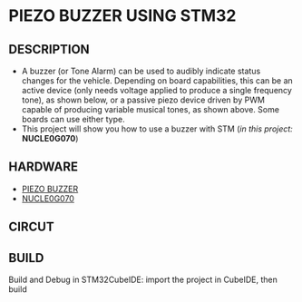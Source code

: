 # PIEZO BUZZER USING STM32
## DESCRIPTION
- A buzzer (or Tone Alarm) can be used to audibly indicate status changes for the vehicle. Depending on board capabilities, this can be an active device (only needs voltage applied to produce a single frequency tone), as shown below, or a passive piezo device driven by PWM capable of producing variable musical tones, as shown above. Some boards can use either type.
- This project will show you how to use a buzzer with STM (*in this project:* **NUCLE0G070**) 


## HARDWARE
- [PIEZO BUZZER](https://www.digikey.com/en/products/detail/cui-devices/CPE-827/1738894)
- [NUCLE0G070](https://www.st.com/en/evaluation-tools/nucleo-g070rb.html)

## CIRCUT

## BUILD
Build and Debug in STM32CubeIDE: import the project in CubeIDE, then build

